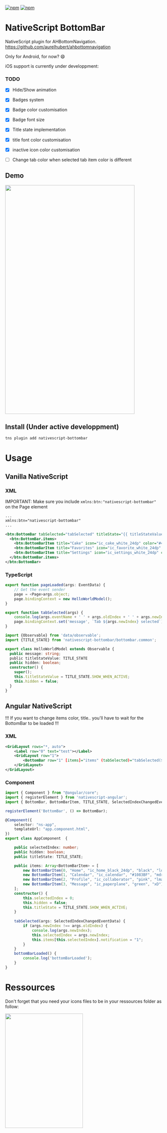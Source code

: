 [![npm](https://img.shields.io/npm/v/nativescript-bottombar.svg)](https://www.npmjs.com/package/nativescript-bottombar)
[![npm](https://img.shields.io/npm/dt/nativescript-bottombar.svg?label=npm%20downloads)](https://www.npmjs.com/package/nativescript-bottombar)

# NativeScript BottomBar

NativeScript plugin for AHBottomNavigation.
https://github.com/aurelhubert/ahbottomnavigation

Only for Android, for now? :smile:

iOS support is currently under developpment:

### TODO

- [x] Hide/Show animation
- [x] Badges system
- [x] Badge color customisation
- [x] Badge font size
- [x] Title state implementation
- [x] title font color customisation
- [x] inactive icon color customisation
- [ ] Change tab color when selected tab item color is different 


## Demo

<img src="https://github.com/rhanbIT/nativescript-bottombar/blob/master/screenshots/showcase.gif" width="416" height="736" /> 

## Install (Under active developpment)
```bash
tns plugin add nativescript-bottombar
```

# Usage



## Vanilla NativeScript



### XML

IMPORTANT: Make sure you include ``xmlns:btn:"nativescript-bottombar"`` on the Page element

```xml
...
xmlns:btn="nativescript-bottombar"
...

<btn:BottomBar tabSelected="tabSelected" titleState="{{ titleStateValue }}" hide="{{ hidden}}" > 
  <btn:BottomBar.items>
    <btn:BottomBarItem title="Cake" icon="ic_cake_white_24dp" color="#4CAF50" />
    <btn:BottomBarItem title="Favorites" icon="ic_favorite_white_24dp" color="#2196F3" />
    <btn:BottomBarItem title="Settings" icon="ic_settings_white_24dp" color="#FF4081" />
  </btn:BottomBar.items>
</btn:BottomBar>
```

### TypeScript 

```typescript
export function pageLoaded(args: EventData) {
    // Get the event sender
    page = <Page>args.object;
    page.bindingContext = new HelloWorldModel();
}

export function tabSelected(args) {
    console.log(args.eventName + ' ' + args.oldIndex + ' ' + args.newIndex)
    page.bindingContext.set('message', `Tab ${args.newIndex} selected`)
}
```

```typescript
import {Observable} from 'data/observable';
import {TITLE_STATE} from 'nativescript-bottombar/bottombar.common';

export class HelloWorldModel extends Observable {
  public message: string;
  public titleStateValue: TITLE_STATE
  public hidden: boolean;
  constructor() {
    super();
    this.titleStateValue = TITLE_STATE.SHOW_WHEN_ACTIVE;
    this.hidden = false;
  }
}
```
## Angular NativeScript

!!! If you want to change items color, title.. you'll have to wait for the BottomBar to be loaded !!!

### XML
   
```xml
<GridLayout rows="*, auto">
    <Label row="0" text="test"></Label>
    <GridLayout row="1">
        <BottomBar row="1" [items]="items" (tabSelected)="tabSelected($event)" [hide]="hidden" titleState="{{titleState}}" (loaded)="bottomBarLoaded()"></BottomBar>
    </GridLayout>
</GridLayout>
```
### Component

```typescript
import { Component } from "@angular/core";
import { registerElement } from 'nativescript-angular';
import { BottomBar, BottomBarItem, TITLE_STATE, SelectedIndexChangedEventData } from 'nativescript-bottombar';

registerElement('BottomBar', () => BottomBar);

@Component({
    selector: "ns-app",
    templateUrl: "app.component.html",
})
export class AppComponent  {

    public selectedIndex: number;
    public hidden: boolean;
    public titleState: TITLE_STATE;

    public items: Array<BottomBarItem> = [
        new BottomBarItem(0, "Home", "ic_home_black_24dp", "black", "lol"),
        new BottomBarItem(1, "Calendar", "ic_calendar", "#1083BF", "mdr"),
        new BottomBarItem(2, "Profile", "ic_collaborator", "pink", "lmao"),
        new BottomBarItem(3, "Message", "ic_paperplane", "green", "xD")
    ];
    constructor() {
        this.selectedIndex = 0;
        this.hidden = false;
        this.titleState = TITLE_STATE.SHOW_WHEN_ACTIVE;
    }
    
    tabSelected(args: SelectedIndexChangedEventData) {
        if (args.newIndex !== args.oldIndex) {
            console.log(args.newIndex);
            this.selectedIndex = args.newIndex;
            this.items[this.selectedIndex].notification = "1";
        }
    }
    bottomBarLoaded() {
        console.log('bottomBarLoaded');
    }
}
```
# Ressources

Don't forget that you need your icons files to be in your ressources folder as follow:

<img src="https://raw.githubusercontent.com/rhanbIT/nativescript-bottombar/master/screenshots/ressources.png" width="250" height="368" />
